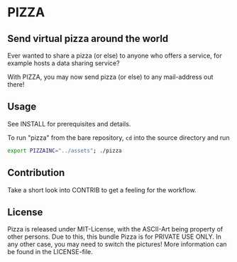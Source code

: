 # PIZZA
## Send virtual pizza around the world

Ever wanted to share a pizza (or else) to anyone who offers a service, for example hosts a data sharing service?

With PIZZA, you may now send pizza (or else) to any mail-address out there!

## Usage ##

See INSTALL for prerequisites and details.

To run "pizza" from the bare repository, `cd` into the source directory and run

```bash
export PIZZAINC="../assets"; ./pizza
```

## Contribution

Take a short look into CONTRIB to get a feeling for the workflow.

## License

Pizza is released under MIT-License, with the ASCII-Art being property of other persons. Due to this, this bundle Pizza is for PRIVATE USE ONLY. In any other case, you may need to switch the pictures!
More information can be found in the LICENSE-file.